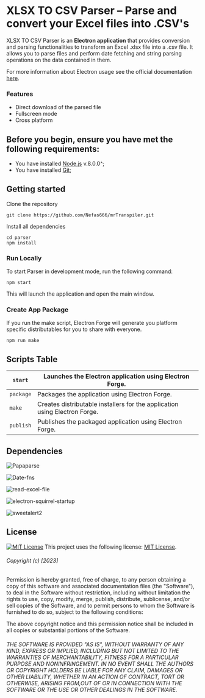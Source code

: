 
# XLSX TO CSV Parser – Parse and convert your Excel files into .CSV's


XLSX TO CSV Parser is an **Electron application** that provides conversion and parsing functionalities to transform an Excel .xlsx file into a .csv file. It allows you to parse files and perform date fetching and string parsing operations on the data contained in them.

For more information about Electron usage see the official documentation [here](https://www.electronjs.org/docs/latest/).

### Features

- Direct download of the parsed file
- Fullscreen mode
- Cross platform

## Before you begin, ensure you have met the following requirements:

* You have installed [Node.js](https://nodejs.org/en/) v.8.0.0^;
* You have installed [Git](https://git-scm.com/);

## Getting started
Clone the repository
```
git clone https://github.com/Nefas666/mrTranspiler.git
```
Install all dependencies
```
cd parser
npm install
```
### Run Locally
To start Parser in development mode, run the following command:
```
npm start
```
This will launch the application and open the main window.

### Create App Package

If you run the make script, Electron Forge will generate you platform specific distributables for you to share with everyone. 

```
npm run make
```

## Scripts Table

| ```start```  |   Launches the Electron application using Electron Forge. |
|---|---|
|  ```package``` |   Packages the application using Electron Forge. |
|  ```make``` | Creates distributable installers for the application using Electron Forge. |
|   ```publish```|  Publishes the packaged application using Electron Forge. |

## Dependencies
 
![Papaparse](https://img.shields.io/librariesio/release/npm/papaparse/5.4.1?logo=npm&label=papaparse%405.4.1&link=https%3A%2F%2Fwww.npmjs.com%2Fpackage%2Fpapaparse%3FactiveTab%3Dversions.svg)

![Date-fns](https://img.shields.io/librariesio/release/npm/date-fns/2.30.0?logo=npm&label=date-fns%402.30.0&link=https%3A%2F%2Fwww.npmjs.com%2Fpackage%2Fpapaparse%3FactiveTab%3Dversions.svg)

![read-excel-file](https://img.shields.io/librariesio/release/npm/read-excel-file/5.6.1?logo=npm&label=read-excel-file%405.6.1&link=https%3A%2F%2Fwww.npmjs.com%2Fpackage%2Fread-excel-file.svg)

![electron-squirrel-startup](https://img.shields.io/librariesio/release/npm/electron-squirrel-startup/1.0.0?logo=npm&label=electron-squirrel-startup%401.0.0&link=https%3A%2F%2Fwww.npmjs.com%2Fpackage%2Felectron-squirrel-startup.svg)

![sweetalert2](https://img.shields.io/librariesio/release/npm/sweetalert2/11.7.16?logo=npm&label=sweetalert2%401.0.0&link=https%3A%2F%2Fwww.npmjs.com%2Fpackage%2Fsweetalert2.svg)



## License

[![MIT License](https://img.shields.io/badge/License-MIT-green.svg)](https://choosealicense.com/licenses/mit/)
This project uses the following license: [MIT License](<link>).

######  Copyright (c) [2023]

Permission is hereby granted, free of charge, to any person obtaining a copy
of this software and associated documentation files (the "Software"), to deal
in the Software without restriction, including without limitation the rights
to use, copy, modify, merge, publish, distribute, sublicense, and/or sell
copies of the Software, and to permit persons to whom the Software is
furnished to do so, subject to the following conditions:

The above copyright notice and this permission notice shall be included in all
copies or substantial portions of the Software.

###### THE SOFTWARE IS PROVIDED "AS IS", WITHOUT WARRANTY OF ANY KIND, EXPRESS OR IMPLIED, INCLUDING BUT NOT LIMITED TO THE WARRANTIES OF MERCHANTABILITY, FITNESS FOR A PARTICULAR PURPOSE AND NONINFRINGEMENT. IN NO EVENT SHALL THE AUTHORS OR COPYRIGHT HOLDERS BE LIABLE FOR ANY CLAIM, DAMAGES OR OTHER LIABILITY, WHETHER IN AN ACTION OF CONTRACT, TORT OR OTHERWISE, ARISING FROM,OUT OF OR IN CONNECTION WITH THE SOFTWARE OR THE USE OR OTHER DEALINGS IN THE SOFTWARE.
